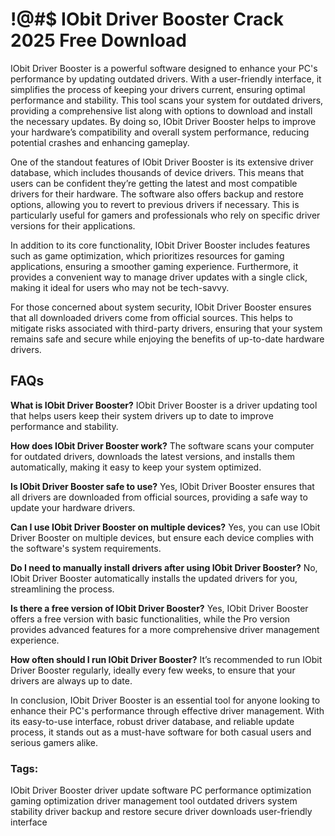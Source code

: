# !@#$ IObit Driver Booster Crack 2025 Free Download 
IObit Driver Booster is a powerful software designed to enhance your PC's performance by updating outdated drivers. With a user-friendly interface, it simplifies the process of keeping your drivers current, ensuring optimal performance and stability. This tool scans your system for outdated drivers, providing a comprehensive list along with options to download and install the necessary updates. By doing so, IObit Driver Booster helps to improve your hardware’s compatibility and overall system performance, reducing potential crashes and enhancing gameplay.

One of the standout features of IObit Driver Booster is its extensive driver database, which includes thousands of device drivers. This means that users can be confident they’re getting the latest and most compatible drivers for their hardware. The software also offers backup and restore options, allowing you to revert to previous drivers if necessary. This is particularly useful for gamers and professionals who rely on specific driver versions for their applications.

In addition to its core functionality, IObit Driver Booster includes features such as game optimization, which prioritizes resources for gaming applications, ensuring a smoother gaming experience. Furthermore, it provides a convenient way to manage driver updates with a single click, making it ideal for users who may not be tech-savvy.

For those concerned about system security, IObit Driver Booster ensures that all downloaded drivers come from official sources. This helps to mitigate risks associated with third-party drivers, ensuring that your system remains safe and secure while enjoying the benefits of up-to-date hardware drivers.

## FAQs

**What is IObit Driver Booster?** IObit Driver Booster is a driver updating tool that helps users keep their system drivers up to date to improve performance and stability.

**How does IObit Driver Booster work?** The software scans your computer for outdated drivers, downloads the latest versions, and installs them automatically, making it easy to keep your system optimized.

**Is IObit Driver Booster safe to use?** Yes, IObit Driver Booster ensures that all drivers are downloaded from official sources, providing a safe way to update your hardware drivers.

**Can I use IObit Driver Booster on multiple devices?** Yes, you can use IObit Driver Booster on multiple devices, but ensure each device complies with the software's system requirements.

**Do I need to manually install drivers after using IObit Driver Booster?** No, IObit Driver Booster automatically installs the updated drivers for you, streamlining the process.

**Is there a free version of IObit Driver Booster?** Yes, IObit Driver Booster offers a free version with basic functionalities, while the Pro version provides advanced features for a more comprehensive driver management experience.

**How often should I run IObit Driver Booster?** It’s recommended to run IObit Driver Booster regularly, ideally every few weeks, to ensure that your drivers are always up to date.

In conclusion, IObit Driver Booster is an essential tool for anyone looking to enhance their PC's performance through effective driver management. With its easy-to-use interface, robust driver database, and reliable update process, it stands out as a must-have software for both casual users and serious gamers alike.

### Tags:

IObit Driver Booster
driver update software
PC performance optimization
gaming optimization
driver management tool
outdated drivers
system stability
driver backup and restore
secure driver downloads
user-friendly interface
